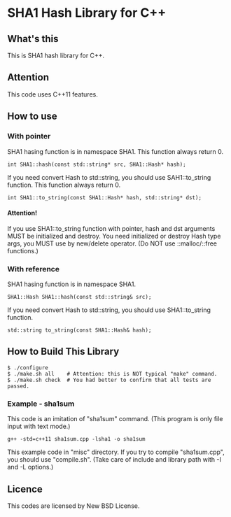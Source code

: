 # SHA1 Hash Library for C++

## What's this
This is SHA1 hash library for C++.

## Attention
This code uses C++11 features.

## How to use

### With pointer
SHA1 hasing function is in namespace SHA1. This function always return 0.

    int SHA1::hash(const std::string* src, SHA1::Hash* hash);
	
If you need convert Hash to std::string, you should use SAH1::to_string function. This function always return 0.

    int SHA1::to_string(const SHA1::Hash* hash, std::string* dst);

#### Attention!
If you use SHA1::to_string function with pointer, hash and dst arguments MUST be initialized and destroy.
You need initialized or destroy Hash type args, you MUST use by new/delete operator.
(Do NOT use ::malloc/::free functions.)

### With reference
SHA1 hasing function is in namespace SHA1.

	SHA1::Hash SHA1::hash(const std::string& src);

If you need convert Hash to std::string, you should use SHA1::to_string function.

    std::string to_string(const SHA1::Hash& hash);

## How to Build This Library

    $ ./configure
	$ ./make.sh all    # Attention: this is NOT typical "make" command.
	$ ./make.sh check  # You had better to confirm that all tests are passed.

### Example - sha1sum
This code is an imitation of "sha1sum" command.
(This program is only file input with text mode.)

    g++ -std=c++11 sha1sum.cpp -lsha1 -o sha1sum

This example code in "misc" directory.
If you try to compile "sha1sum.cpp", you should use "compile.sh".
(Take care of include and library path with -I and -L options.)

## Licence
This codes are licensed by New BSD License.
